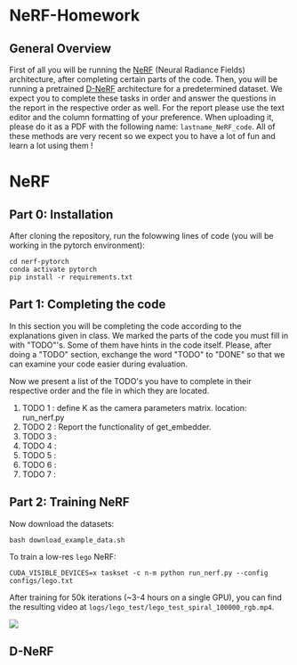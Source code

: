 # NeRF-Homework
## General Overview
First of all you will be running the [NeRF](https://arxiv.org/pdf/2003.08934.pdf) (Neural Radiance Fields) architecture, after completing certain parts of the code. Then, you will be running a pretrained [D-NeRF](https://arxiv.org/pdf/2008.02268.pdf) architecture for a predetermined dataset. We expect you to complete these tasks in order and answer the questions in the report in the respective order as well. For the report please use the text editor and the column formatting of your preference. When uploading it, please do it as a PDF with the following name: `lastname_NeRF_code`. All of these methods are very recent so we expect you to have a lot of fun and learn a lot using them ! 
# NeRF
## Part 0: Installation
After cloning the repository, run the folowwing lines of code (you will be working in the pytorch environment): 
```
cd nerf-pytorch
conda activate pytorch
pip install -r requirements.txt
```
## Part 1: Completing the code
In this section you will be completing the code according to the explanations given in class. We marked the parts of the code you must fill in with "TODO"'s. Some of them have hints in the code itself. Please, after doing a "TODO" section, exchange the word "TODO" to "DONE" so that we can examine your code easier during evaluation. 

Now we present a list of the TODO's you have to complete in their respective order and the file in which they are located.

1. TODO 1 : define K as the camera parameters matrix. location: run_nerf.py 
2. TODO 2 : Report the functionality of get_embedder. 
3. TODO 3 : 
4. TODO 4 : 
5. TODO 5 : 
6. TODO 6 : 
7. TODO 7 : 


## Part 2: Training NeRF
Now download the datasets:
```
bash download_example_data.sh
```

To train a low-res `lego` NeRF:
```
CUDA_VISIBLE_DEVICES=x taskset -c n-m python run_nerf.py --config configs/lego.txt
```
After training for 50k iterations (~3-4 hours on a single GPU), you can find the resulting video at `logs/lego_test/lego_test_spiral_100000_rgb.mp4`.

![](https://user-images.githubusercontent.com/7057863/78473103-9353b300-7770-11ea-98ed-6ba2d877b62c.gif)



## D-NeRF

